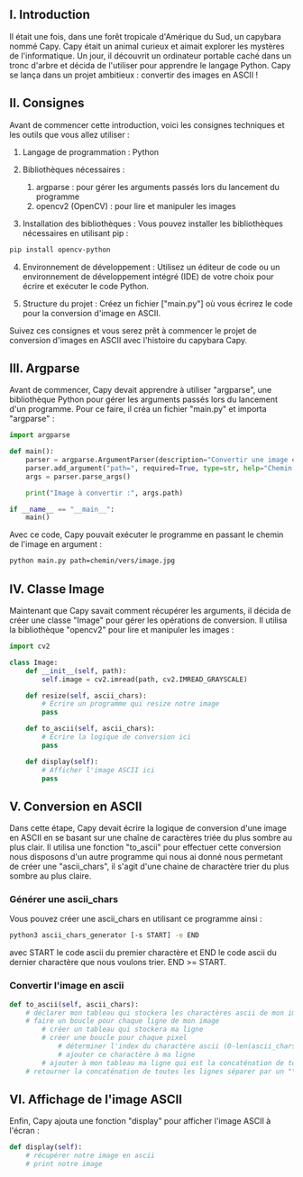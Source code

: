 ## I. Introduction

Il était une fois, dans une forêt tropicale d'Amérique du Sud, un capybara nommé Capy. Capy était un animal curieux et aimait explorer les mystères de l'informatique. Un jour, il découvrit un ordinateur portable caché dans un tronc d'arbre et décida de l'utiliser pour apprendre le langage Python. Capy se lança dans un projet ambitieux : convertir des images en ASCII !

## II. Consignes
Avant de commencer cette introduction, voici les consignes techniques et les outils que vous allez utiliser :
1.  Langage de programmation : Python

2.  Bibliothèques nécessaires :
    1.	argparse : pour gérer les arguments passés lors du lancement du programme
    2.	opencv2 (OpenCV) : pour lire et manipuler les images

3.  Installation des bibliothèques :
		Vous pouvez installer les bibliothèques nécessaires en utilisant pip :
```sh
pip install opencv-python
```

4.	Environnement de développement :
		Utilisez un éditeur de code ou un environnement de développement intégré (IDE) de votre choix pour écrire et exécuter le code Python.

5.	Structure du projet :
		Créez un fichier ["main.py"] où vous écrirez le code pour la conversion d'image en ASCII.

Suivez ces consignes et vous serez prêt à commencer le projet de conversion d'images en ASCII avec l'histoire du capybara Capy.

## III. Argparse

Avant de commencer, Capy devait apprendre à utiliser "argparse", une bibliothèque Python pour gérer les arguments passés lors du lancement d'un programme. Pour ce faire, il créa un fichier "main.py" et importa "argparse" :

```py
import argparse

def main():
    parser = argparse.ArgumentParser(description="Convertir une image en ASCII")
    parser.add_argument("path=", required=True, type=str, help="Chemin vers l'image à convertir")
    args = parser.parse_args()

    print("Image à convertir :", args.path)

if __name__ == "__main__":
    main()
```

Avec ce code, Capy pouvait exécuter le programme en passant le chemin de l'image en argument :

```sh
python main.py path=chemin/vers/image.jpg
```

## IV. Classe Image

Maintenant que Capy savait comment récupérer les arguments, il décida de créer une classe "Image" pour gérer les opérations de conversion. Il utilisa la bibliothèque "opencv2" pour lire et manipuler les images :

```py
import cv2

class Image:
    def __init__(self, path):
        self.image = cv2.imread(path, cv2.IMREAD_GRAYSCALE)

    def resize(self, ascii_chars):
        # Écrire un programme qui resize notre image
        pass

    def to_ascii(self, ascii_chars):
        # Écrire la logique de conversion ici
        pass

    def display(self):
        # Afficher l'image ASCII ici
        pass
```

## V. Conversion en ASCII

Dans cette étape, Capy devait écrire la logique de conversion d'une image en ASCII en se basant sur une chaîne de caractères triée du plus sombre au plus clair. Il utilisa une fonction "to_ascii" pour effectuer cette conversion nous disposons d'un autre programme qui nous ai donné nous permetant de créer une "ascii_chars", il s'agit d'une chaine de charactère trier du plus sombre au plus claire.

### Générer une ascii_chars

Vous pouvez créer une ascii_chars en utilisant ce programme ainsi :

```sh
python3 ascii_chars_generator [-s START] -e END
```

avec START le code ascii du premier charactère et END le code ascii du dernier charactère que nous voulons trier.
END >= START.

### Convertir l'image en ascii

```py
def to_ascii(self, ascii_chars):
    # déclarer mon tableau qui stockera les charactères ascii de mon image
    # faire un boucle pour chaque ligne de mon image
        # créer un tableau qui stockera ma ligne
        # créer une boucle pour chaque pixel
            # déterminer l'index du charactère ascii (0-len(ascii_chars)) utiliser en fonction de la couleur (une valeur de 0-255)
            # ajouter ce charactère à ma ligne
        # ajouter à mon tableau ma ligne qui est la concaténation de tous les charactères de ma ligne
    # retourner la concaténation de toutes les lignes séparer par un "\n"
```

## VI. Affichage de l'image ASCII

Enfin, Capy ajouta une fonction "display" pour afficher l'image ASCII à l'écran :

```py
def display(self):
    # récupérer notre image en ascii
    # print notre image
```

